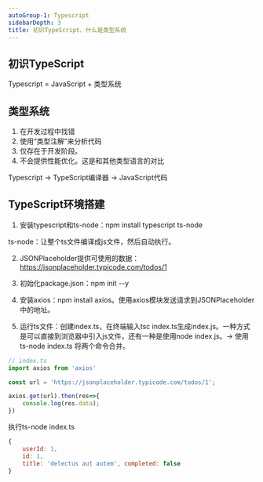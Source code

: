 ```yaml
---
autoGroup-1: Typescript
sidebarDepth: 3
title: 初识TypeScript、什么是类型系统
---
```


## 初识TypeScript
Typescript = JavaScript + 类型系统

## 类型系统
1. 在开发过程中找错
2. 使用“类型注解”来分析代码
3. 仅存在于开发阶段。
4. 不会提供性能优化。这是和其他类型语言的对比

Typescript -> TypeScript编译器 -> JavaScript代码

## TypeScript环境搭建
1. 安装typescript和ts-node：npm install typescript ts-node

ts-node：让整个ts文件编译成js文件，然后自动执行。

2. JSONPlaceholder提供可使用的数据：https://jsonplaceholder.typicode.com/todos/1

3. 初始化package.json：npm init --y
4. 安装axios：npm install axios。使用axios模块发送请求到JSONPlaceholder中的地址。
5. 运行ts文件：创建index.ts，在终端输入tsc index.ts生成index.js。一种方式是可以直接到浏览器中引入js文件，还有一种是使用node index.js。-> 使用ts-node index.ts 将两个命令合并。
```typescript
// index.ts
import axios from 'axios'

const url = 'https://jsonplaceholder.typicode.com/todos/1';

axios.get(url).then(res=>{
    console.log(res.data);
})
```
执行ts-node index.ts
```js
{ 
    userId: 1, 
    id: 1, 
    title: 'delectus aut autem', completed: false 
}
```